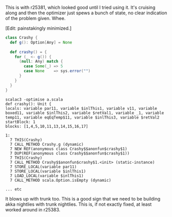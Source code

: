 This is with r25381, which looked good until I tried using it.  It's cruising along and then the optimizer just spews a bunch of state, no clear indication of the problem given.  Whee.

[Edit: painstakingly minimized.]

```scala
class Crashy {
  def g(): Option[Any] = None
  
  def crashy() = {
    for (_ <- g()) {
      (null: Any) match {
        case Some(_) => 5
        case None    => sys.error("")
      }
    }
  }
}
```

```
scalac3 -optimise a.scala 
def crashy(): Unit {
locals: variable par11, variable $inlThis1, variable v11, variable boxed11, variable $inlThis2, variable $retVal1, variable _1, variable temp11, variable eqEqTemp$11, variable $inlThis3, variable $retVal2
startBlock: 1
blocks: [1,4,5,10,11,13,14,15,16,17]

1: 
  7	THIS(Crashy)
  7	CALL_METHOD Crashy.g (dynamic)
  7	NEW REF(anonymous class Crashy$$anonfun$crashy$1)
  7	DUP(REF(anonymous class Crashy$$anonfun$crashy$1))
  7	THIS(Crashy)
  7	CALL_METHOD Crashy$$anonfun$crashy$1.<init> (static-instance)
  7	STORE_LOCAL(variable par11)
  7	STORE_LOCAL(variable $inlThis1)
  7	LOAD_LOCAL(variable $inlThis1)
  7	CALL_METHOD scala.Option.isEmpty (dynamic)

... etc
```
It blows up with trunk too.  This is a good sign that we need to be building akka nightlies with trunk nightlies.
This is, if not exactly fixed, at least worked around in r25383.
